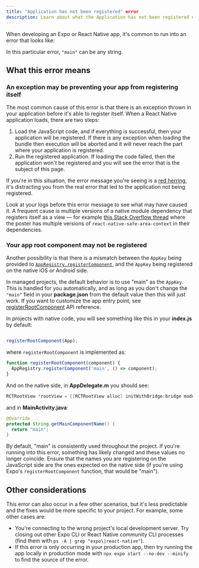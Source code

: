 ```yaml
---
title: "Application has not been registered" error
description: Learn about what the Application has not been registered error means and how to resolve it in an Expo or React Native app.
---
```


When developing an Expo or React Native app, it's common to run into an error that looks like:

In this particular error, `"main"` can be any string.

## What this error means

### An exception may be preventing your app from registering itself

The most common cause of this error is that there is an exception thrown in your application before it's able to register itself. When a React Native application loads, there are two steps:

1. Load the JavaScript code, and if everything is successful, then your application will be registered. If there is any exception when loading the bundle then execution will be aborted and it will never reach the part where your application is registered.
2. Run the registered application. If loading the code failed, then the application won't be registered and you will see the error that is the subject of this page.

If you're in this situation, the error message you're seeing is a [red herring](https://en.wikipedia.org/wiki/Red_herring), it's distracting you from the real error that led to the application not being registered.

Look at your logs before this error message to see what may have caused it. A frequent cause is multiple versions of a native module dependency that registers itself as a view &mdash; for example [this Stack Overflow thread](https://stackoverflow.com/questions/67543844/invariant-violation-main-has-not-been-registered-while-running-react-native-a/67550379) where the poster has multiple versions of `react-native-safe-area-context` in their dependencies.

### Your app root component may not be registered

Another possibility is that there is a mismatch between the `AppKey` being provided to [`AppRegistry.registerComponent`](https://reactnative.dev/docs/appregistry#registercomponent), and the `AppKey` being registered on the native iOS or Android side.

In managed projects, the default behavior is to use "main" as the `AppKey`. This is handled for you automatically, and as long as you don't change the `"main"` field in your **package.json** from the default value then this will just work. If you want to customize the app entry point, see [registerRootComponent](/versions/latest/sdk/expo/#registerrootcomponentcomponent) API reference.

In projects with native code, you will see something like this in your **index.js** by default:

```js

registerRootComponent(App);
```

where `registerRootComponent` is implemented as:

```js
function registerRootComponent(component) {
  AppRegistry.registerComponent('main', () => component);
}
```

And on the native side, in **AppDelegate.m** you should see:

```objectivec
RCTRootView *rootView = [[RCTRootView alloc] initWithBridge:bridge moduleName:@"main" initialProperties:nil];
```

and in **MainActivity.java**:

```java
@Override
protected String getMainComponentName() {
  return "main";
}
```

By default, "main" is consistently used throughout the project. If you're running into this error, something has likely changed and these values no longer coincide. Ensure that the names you are registering on the JavaScript side are the ones expected on the native side (if you're using Expo's `registerRootComponent` function, that would be "main").

## Other considerations

This error can also occur in a few other scenarios, but it's less predictable and the fixes would be more specific to your project. For example, some other cases are:

- You're connecting to the wrong project's local development server. Try closing out other Expo CLI or React Native community CLI processes (find them with `ps -A | grep "expo\|react-native"`).
- If this error is only occurring in your production app, then try running the app locally in production mode with `npx expo start --no-dev --minify` to find the source of the error.